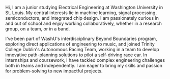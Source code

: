 Hi, I am a junior studying Electrical Engineering at Washington University in St. Louis. My central interests lie in machine learning, signal processing, semiconductors, and integrated chip design. I am passionately curious in and out of school and enjoy working collaboratively, whether in a research group, on a team, or in a band.

I've been part of WashU's interdisciplinary Beyond Boundaries program, exploring direct applications of engineering to music, and joined Trinity College Dublin's Autonomous Racing Team, working in a team to develop innovative path-planning solutions to pilot a self-driving race car. In internships and coursework, I have tackled complex engineering challenges both in teams and independently. I am eager to bring my skills and passion for problem-solving to new impactful projects.
